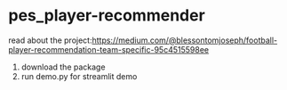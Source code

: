 # pes_player-recommender

read about the project:https://medium.com/@blessontomjoseph/football-player-recommendation-team-specific-95c4515598ee

1. download the package
2. run demo.py for  streamlit demo
